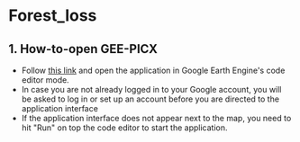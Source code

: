 # Forest_loss

## 1. How-to-open GEE-PICX 

* Follow [this link](https://code.earthengine.google.com/9765a49494476e8be1bd0e990297c680) and open the application in Google Earth Engine's code editor mode.
* In case you are not already logged in to your Google account, you will be asked to log in or set up an account before you are directed to the application interface
* If the application interface does not appear next to the map, you need to hit "Run" on top the code editor to start the application.
